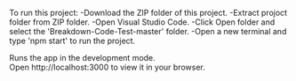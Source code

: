 To run this project:
-Download the ZIP folder of this project.
-Extract projoct folder from ZIP folder.
-Open Visual Studio Code.
-Click Open folder and select the 'Breakdown-Code-Test-master' folder.
-Open a new terminal and type 'npm start' to run the project.

Runs the app in the development mode.\
Open http://localhost:3000 to view it in your browser.
